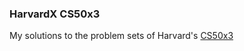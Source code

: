 ### HarvardX CS50x3
My solutions to the problem sets of Harvard's [CS50x3](https://www.edx.org/course/harvardx/harvardx-cs50x-introduction-computer-1022)
